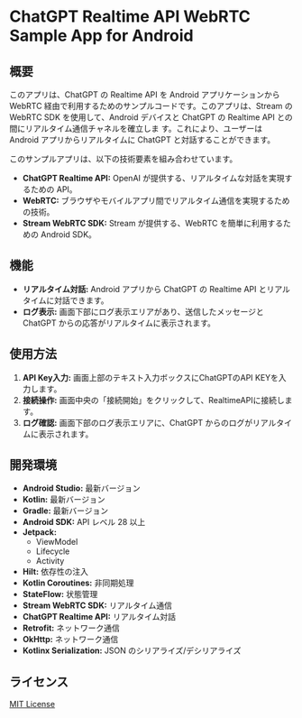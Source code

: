 # ChatGPT Realtime API WebRTC Sample App for Android

## 概要

このアプリは、ChatGPT の Realtime API を Android アプリケーションから WebRTC 経由で利用するためのサンプルコードです。このアプリは、Stream の WebRTC SDK を使用して、Android デバイスと ChatGPT の Realtime API との間にリアルタイム通信チャネルを確立しま
す。これにより、ユーザーは Android アプリからリアルタイムに ChatGPT と対話することができます。

このサンプルアプリは、以下の技術要素を組み合わせています。

*   **ChatGPT Realtime API:** OpenAI が提供する、リアルタイムな対話を実現するための API。
*   **WebRTC:** ブラウザやモバイルアプリ間でリアルタイム通信を実現するための技術。
*   **Stream WebRTC SDK:** Stream が提供する、WebRTC を簡単に利用するための Android SDK。

## 機能

*   **リアルタイム対話:** Android アプリから ChatGPT の Realtime API とリアルタイムに対話できます。
*   **ログ表示:** 画面下部にログ表示エリアがあり、送信したメッセージと ChatGPT からの応答がリアルタイムに表示されます。

## 使用方法

1.  **API Key入力:** 画面上部のテキスト入力ボックスにChatGPTのAPI KEYを入力します。
2.  **接続操作:** 画面中央の「接続開始」をクリックして、RealtimeAPIに接続します。
3.  **ログ確認:** 画面下部のログ表示エリアに、ChatGPT からのログがリアルタイムに表示されます。

## 開発環境

*   **Android Studio:** 最新バージョン
*   **Kotlin:** 最新バージョン
*   **Gradle:** 最新バージョン
*   **Android SDK:** API レベル 28 以上
*   **Jetpack:**
    *   ViewModel
    *   Lifecycle
    *   Activity
*   **Hilt:** 依存性の注入
*   **Kotlin Coroutines:** 非同期処理
*   **StateFlow:** 状態管理
*   **Stream WebRTC SDK:** リアルタイム通信
*   **ChatGPT Realtime API:** リアルタイム対話
*   **Retrofit:** ネットワーク通信
*   **OkHttp:** ネットワーク通信
*   **Kotlinx Serialization:** JSON のシリアライズ/デシリアライズ

## ライセンス

[MIT License](LICENSE)